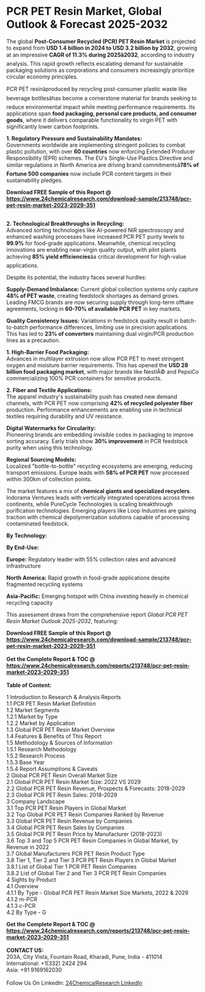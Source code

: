 <h1>PCR PET Resin Market, Global Outlook &amp; Forecast 2025-2032</h1><p>The global <strong>Post-Consumer Recycled (PCR) PET Resin Market</strong> is projected to expand from <strong>USD 1.4 billion in 2024 to USD 3.2 billion by 2032</strong>, growing at an impressive <strong>CAGR of 11.3% during 2025â2032</strong>, according to industry analysis. This rapid growth reflects escalating demand for sustainable packaging solutions as corporations and consumers increasingly prioritize circular economy principles.</p><p>PCR PET resinâproduced by recycling post-consumer plastic waste like beverage bottlesâhas become a cornerstone material for brands seeking to reduce environmental impact while meeting performance requirements. Its applications span <strong>food packaging, personal care products, and consumer goods</strong>, where it delivers comparable functionality to virgin PET with significantly lower carbon footprints.</p><p><strong>1. Regulatory Pressure and Sustainability Mandates:</strong><br>
Governments worldwide are implementing stringent policies to combat plastic pollution, with over <strong>60 countries</strong> now enforcing Extended Producer Responsibility (EPR) schemes. The EU's Single-Use Plastics Directive and similar regulations in North America are driving brand commitmentsâ<strong>78% of Fortune 500 companies</strong> now include PCR content targets in their sustainability pledges.</p><div><b>Download FREE Sample of this Report @ 
            <a href="https://www.24chemicalresearch.com/download-sample/213748/pcr-pet-resin-market-2023-2029-351">
            https://www.24chemicalresearch.com/download-sample/213748/pcr-pet-resin-market-2023-2029-351</a></b></div><br><p><strong>2. Technological Breakthroughs in Recycling:</strong><br>
Advanced sorting technologies like AI-powered NIR spectroscopy and enhanced washing processes have increased PCR PET purity levels to <strong>99.9%</strong> for food-grade applications. Meanwhile, chemical recycling innovations are enabling near-virgin quality output, with pilot plants achieving <strong>85% yield efficiencies</strong>âa critical development for high-value applications.</p><p>Despite its potential, the industry faces several hurdles:</p><p><strong>Supply-Demand Imbalance:</strong> Current global collection systems only capture <strong>48% of PET waste</strong>, creating feedstock shortages as demand grows. Leading FMCG brands are now securing supply through long-term offtake agreements, locking in <strong>60-70% of available PCR PET</strong> in key markets.</p><p><strong>Quality Consistency Issues:</strong> Variations in feedstock quality result in batch-to-batch performance differences, limiting use in precision applications. This has led to <strong>23% of converters</strong> maintaining dual virgin/PCR production lines as a precaution.</p><p><strong>1. High-Barrier Food Packaging:</strong><br>
Advances in multilayer extrusion now allow PCR PET to meet stringent oxygen and moisture barrier requirements. This has opened the <strong>USD 28 billion food packaging market</strong>, with major brands like NestlÃ© and PepsiCo commercializing 100% PCR containers for sensitive products.</p><p><strong>2. Fiber and Textile Applications:</strong><br>
The apparel industry's sustainability push has created new demand channels, with PCR PET now comprising <strong>42% of recycled polyester fiber</strong> production. Performance enhancements are enabling use in technical textiles requiring durability and UV resistance.</p><p><strong>Digital Watermarks for Circularity:</strong><br>
	Pioneering brands are embedding invisible codes in packaging to improve sorting accuracy. Early trials show <strong>30% improvement</strong> in PCR feedstock purity when using this technology.</p><p><strong>Regional Sourcing Models:</strong><br>
	Localized "bottle-to-bottle" recycling ecosystems are emerging, reducing transport emissions. Europe leads with <strong>58% of PCR PET</strong> now processed within 300km of collection points.</p><p>The market features a mix of <strong>chemical giants and specialized recyclers</strong>. Indorama Ventures leads with vertically integrated operations across three continents, while PureCycle Technologies is scaling breakthrough purification technologies. Emerging players like Loop Industries are gaining traction with chemical depolymerization solutions capable of processing contaminated feedstock.</p><p><strong>By Technology:</strong></p><p><strong>By End-Use:</strong></p><p><strong>Europe:</strong> Regulatory leader with 55% collection rates and advanced infrastructure</p><p><strong>North America:</strong> Rapid growth in food-grade applications despite fragmented recycling systems</p><p><strong>Asia-Pacific:</strong> Emerging hotspot with China investing heavily in chemical recycling capacity</p><p>This assessment draws from the comprehensive report <em>Global PCR PET Resin Market Outlook 2025-2032</em>, featuring:

</p><div><b>Download FREE Sample of this Report @ 
            <a href="https://www.24chemicalresearch.com/download-sample/213748/pcr-pet-resin-market-2023-2029-351">
            https://www.24chemicalresearch.com/download-sample/213748/pcr-pet-resin-market-2023-2029-351</a></b></div><br><div><b>Get the Complete Report & TOC @ 
            <a href="https://www.24chemicalresearch.com/reports/213748/pcr-pet-resin-market-2023-2029-351">
            https://www.24chemicalresearch.com/reports/213748/pcr-pet-resin-market-2023-2029-351</a></b></div><br>
            <b>Table of Content:</b><p>1 Introduction to Research & Analysis Reports<br />
    1.1 PCR PET Resin Market Definition<br />
    1.2 Market Segments<br />
        1.2.1 Market by Type<br />
        1.2.2 Market by Application<br />
    1.3 Global PCR PET Resin Market Overview<br />
    1.4 Features & Benefits of This Report<br />
    1.5 Methodology & Sources of Information<br />
        1.5.1 Research Methodology<br />
        1.5.2 Research Process<br />
        1.5.3 Base Year<br />
        1.5.4 Report Assumptions & Caveats<br />
2 Global PCR PET Resin Overall Market Size<br />
    2.1 Global PCR PET Resin Market Size: 2022 VS 2029<br />
    2.2 Global PCR PET Resin Revenue, Prospects & Forecasts: 2018-2029<br />
    2.3 Global PCR PET Resin Sales: 2018-2029<br />
3 Company Landscape<br />
    3.1 Top PCR PET Resin Players in Global Market<br />
    3.2 Top Global PCR PET Resin Companies Ranked by Revenue<br />
    3.3 Global PCR PET Resin Revenue by Companies<br />
    3.4 Global PCR PET Resin Sales by Companies<br />
    3.5 Global PCR PET Resin Price by Manufacturer (2018-2023)<br />
    3.6 Top 3 and Top 5 PCR PET Resin Companies in Global Market, by Revenue in 2022<br />
    3.7 Global Manufacturers PCR PET Resin Product Type<br />
    3.8 Tier 1, Tier 2 and Tier 3 PCR PET Resin Players in Global Market<br />
        3.8.1 List of Global Tier 1 PCR PET Resin Companies<br />
        3.8.2 List of Global Tier 2 and Tier 3 PCR PET Resin Companies<br />
4 Sights by Product<br />
    4.1 Overview<br />
        4.1.1 By Type - Global PCR PET Resin Market Size Markets, 2022 & 2029<br />
        4.1.2 m-PCR<br />
        4.1.3 c-PCR<br />
    4.2 By Type - G</p><div><b>Get the Complete Report & TOC @ 
            <a href="https://www.24chemicalresearch.com/reports/213748/pcr-pet-resin-market-2023-2029-351">
            https://www.24chemicalresearch.com/reports/213748/pcr-pet-resin-market-2023-2029-351</a></b></div><br><b>CONTACT US:</b><br>
            203A, City Vista, Fountain Road, Kharadi, Pune, India - 411014<br>
            International: +1(332) 2424 294<br>
            Asia: +91 9169162030 <br><br>
            Follow Us On LinkedIn: <a href="https://www.linkedin.com/company/24chemicalresearch/">24ChemicalResearch LinkedIn</a>